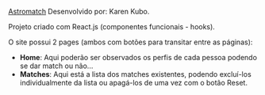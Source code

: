 <a href="astromatch-karen-kubo.surge.sh">Astromatch</a>
Desenvolvido por: Karen Kubo.

Projeto criado com React.js (componentes funcionais - hooks).

O site possui 2 pages (ambos com botões para transitar entre as páginas):
- <strong>Home</strong>: Aqui poderão ser observados os perfis de cada pessoa podendo se dar <italic> match </italic> ou não...
- <strong>Matches</strong>: Aqui está a lista dos matches existentes, podendo excluí-los individualmente da lista ou apagá-los de uma vez com o botão <italic>Reset</italic>.




